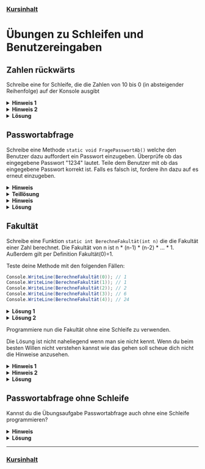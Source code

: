 ### [Kursinhalt](../README.md)


Übungen zu Schleifen und Benutzereingaben
=========================================

Zahlen rückwärts
-----------------

Schreibe eine for Schleife, die die Zahlen von 10 bis 0 (in absteigender Reihenfolge) auf der Konsole ausgibt

<details><summary><b>Hinweis 1</b></summary>

- Weise der Iterationsvariablen zunächst den Wert 10 zu.
</details>

<details><summary><b>Hinweis 2</b></summary>

- Am Ender einer Iteration muss die Zahl um eins verringert werden. Verwende also den Ausdruck `i--`.
</details>

<details><summary><b>Lösung</b></summary>

```cs
for (int i = 10; i >= 0; i--)
{
    Console.WriteLine(i);
}
```
</details>


Passwortabfrage
-----------------

Schreibe eine Methode `static void FragePasswortAb()` welche den Benutzer dazu auffordert ein Passwort einzugeben. Überprüfe ob das eingegebene Passwort "1234" lautet. Teile dem Benutzer mit ob das eingegebene Passwort korrekt ist. Falls es falsch ist, fordere ihn dazu auf es erneut einzugeben.

<details>
  <summary><b>Hinweis</b></summary>

  - Verwende eine `while(true)`-Schleife.
  - Verwende die Methode `Console.ReadLine()`.
</details>

<details>
    <summary><b>Teillösung</b></summary>

```cs
static void FragePasswortAb()
{
    while(true)
    {
        Console.WriteLine("Wie lautet das Passwort?");

        string eingabe = Console.ReadLine();
        
        // Überprüfe die Eingabe.
    } 
}
```
</details>

<details>
  <summary><b>Hinweis</b></summary>

  - Verwende `if-else`.
  - Beende die Schleife im Erfolgsfall.
</details>

<details>
    <summary><b>Lösung</b></summary>

```cs
static void FragePasswortAb()
{
    while(true)
    {
        Console.WriteLine("Wie lautet das Passwort?");

        string eingabe = Console.ReadLine();
        if(eingabe == "1234")
        {
            Console.WriteLine("Korrekt!");
            break;
        }
        else
        {
            Console.WriteLine("Falsches Passwort!");
        }
    } 
}
```
</details>

Fakultät
--------

Schreibe eine Funktion `static int BerechneFakultät(int n)` die die Fakultät einer Zahl berechnet. Die Fakultät von n ist n * (n-1) * (n-2) * ... * 1. Außerdem gilt per Definition Fakultät(0)=1. 

Teste deine Methode mit den folgenden Fällen: 

```cs
Console.WriteLine(BerechneFakultät(0)); // 1
Console.WriteLine(BerechneFakultät(1)); // 1
Console.WriteLine(BerechneFakultät(2)); // 2
Console.WriteLine(BerechneFakultät(3)); // 6
Console.WriteLine(BerechneFakultät(4)); // 24

```

<details><summary><b>Lösung 1</b></summary>

Die Lösung für eine Abwärtsiteration (`i--`) lautet:

```cs
static int BerechneFakultät(int n)
{
    if (n == 0) return 1;

    int result = n;

    for (int i = n - 1; i>= 1; i--)
    {
        result = result * i;
    }

    return result;
}
```

</details>

<details><summary><b>Lösung 2</b></summary>

Die Lösung für eine Aufwärtsiteration (`i++`) ist:

```cs
static int BerechneFakultät(int n)
{
    int result = 1;

    for(int i = 2; i<=n; i++)
    {
        result = result * i;
    }

    return result;
}
```

</details>

Programmiere nun die Fakultät ohne eine Schleife zu verwenden. 

Die Lösung ist nicht naheliegend wenn man sie nicht kennt. Wenn du beim besten Willen nicht verstehen kannst wie das gehen soll scheue dich nicht die Hinweise anzusehen.

<details><summary><b>Hinweis 1</b></summary>

Bei genauer Betrachtung gilt für die Fakultät für den Fall dass n ungleich 0 ist: Fakultät(n) = n * Fakultät(n-1).
</details>

<details><summary><b>Hinweis 2</b></summary>

Du musst also in der Methode `BerechneFakultät` die Methode selbst wieder aufrufen. Dies nennt sich Rekursion.
</details>

<details><summary><b>Lösung</b></summary>

```cs
static int BerechneFakultät(int n)
{
    if (n == 0)
    {
        return 1;
    }
    else
    {
        return n * BerechneFakultät(n - 1);
    }
}

```
</details>


Passwortabfrage ohne Schleife
--------------------------------

Kannst du die Übungsaufgabe Passwortabfrage auch ohne eine Schleife programmieren?

<details>
  <summary><b>Hinweis</b></summary>

  - Du musst in der Methode die Methode selbst wieder aufrufen (Rekursion).
</details>

<details>
    <summary><b>Lösung</b></summary>

```cs
static void FragePasswortAb()
{
    Console.WriteLine("Wie lautet das Passwort?");

    string eingabe = Console.ReadLine();
    if (eingabe == "1234")
    {
        Console.WriteLine("Korrekt!");
    }
    else
    {
        Console.WriteLine("Falsches Passwort!");
        FragePasswortAb();
    }
}
```
</details>

---

### [Kursinhalt](../README.md)
